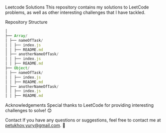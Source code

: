 Leetcode Solutions
This repository contains my solutions to LeetCode problems, as well as other interesting challenges that I have tackled.

Repository Structure

```javascript
│
├── Array/
│ ├── nameOfTask/
│ │ ├── index.js
│ │ ├── README.md
│ ├── anotherNameOfTask/
│ │ ├── index.js
│ │ ├── README.md
├── Object/
│ ├── nameOfTask/
│ │ ├── index.js
│ │ ├── README.md
│ ├── anotherNameOfTask/
│ │ ├── index.js
│ │ ├── README.md
```

Acknowledgements
Special thanks to LeetCode for providing interesting challenges to solve! 😊

Contact
If you have any questions or suggestions, feel free to contact me at petukhov.yury@gmail.com. 📧
